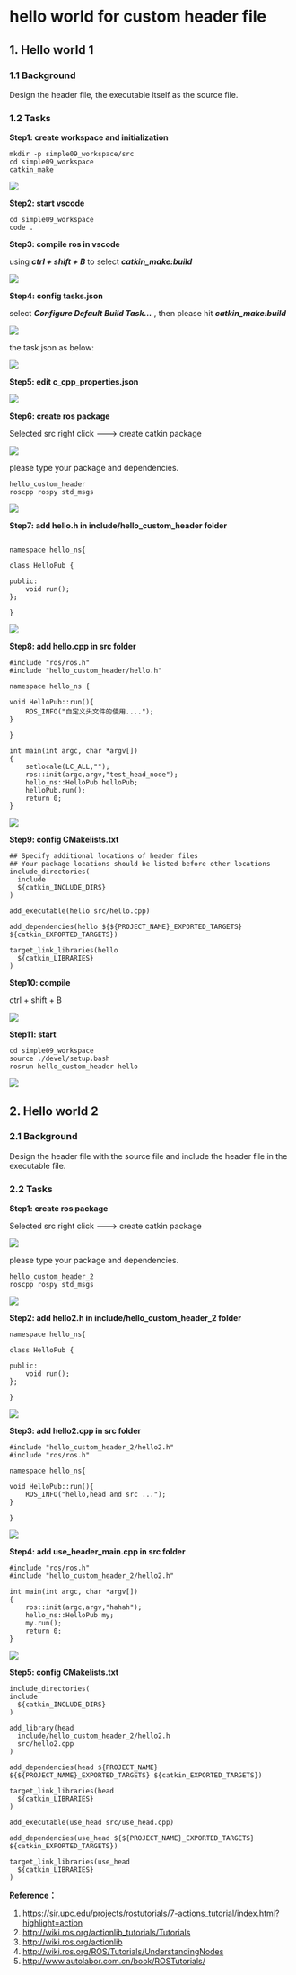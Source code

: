 # hello world for custom header file 

## 1. Hello world 1

### 1.1 Background

Design the header file, the executable itself as the source file.

### 1.2 Tasks

**Step1: create workspace and initialization**

```
mkdir -p simple09_workspace/src
cd simple09_workspace
catkin_make
```

![](images/2022-06-21_094305.png)

**Step2: start vscode**

```
cd simple09_workspace
code .
```

**Step3: compile ros in vscode**

using ***ctrl + shift + B*** to select ***catkin_make:build***

![](images/2022-06-21_133717.png)

**Step4: config tasks.json**

select ***Configure Default Build Task...*** , then please hit ***catkin_make:build***

![](images/2022-06-21_134117.png)

the task.json as below:

![](images/2022-06-22_135741.png)

**Step5: edit c_cpp_properties.json**

![](images/2022-06-22_140829.png)

**Step6: create ros package**

Selected src right click ---> create catkin package

![](images/2022-06-21_134154.png)

please type your package and dependencies.

```
hello_custom_header
roscpp rospy std_msgs
```

![](images/2022-06-21_134455.png)

**Step7: add hello.h in include/hello_custom_header folder**

```

namespace hello_ns{

class HelloPub {

public:
    void run();
};

}
```

![](images/2022-06-22_140506.png)

**Step8: add hello.cpp in src folder**

```
#include "ros/ros.h"
#include "hello_custom_header/hello.h"

namespace hello_ns {

void HelloPub::run(){
    ROS_INFO("自定义头文件的使用....");
}

}

int main(int argc, char *argv[])
{
    setlocale(LC_ALL,"");
    ros::init(argc,argv,"test_head_node");
    hello_ns::HelloPub helloPub;
    helloPub.run();
    return 0;
}
```

![](images/2022-06-22_140652.png)

**Step9: config CMakelists.txt**

```
## Specify additional locations of header files
## Your package locations should be listed before other locations
include_directories(
  include
  ${catkin_INCLUDE_DIRS}
)

add_executable(hello src/hello.cpp)

add_dependencies(hello ${${PROJECT_NAME}_EXPORTED_TARGETS} ${catkin_EXPORTED_TARGETS})

target_link_libraries(hello
  ${catkin_LIBRARIES}
)
```

**Step10:  compile**

ctrl + shift + B

![](images/2022-06-22_141154.png)

**Step11:  start** 

```
cd simple09_workspace
source ./devel/setup.bash
rosrun hello_custom_header hello
```

![](images/2022-06-22_142004.png)

## 2. Hello world 2

### 2.1 Background

Design the header file with the source file and include the header file in the executable file.

### 2.2 Tasks

**Step1: create ros package**

Selected src right click ---> create catkin package

![](images/2022-06-21_134154.png)

please type your package and dependencies.

```
hello_custom_header_2
roscpp rospy std_msgs
```

![](images/2022-06-24_094634.png)

**Step2: add hello2.h in include/hello_custom_header_2 folder**

```
namespace hello_ns{

class HelloPub {

public:
    void run();
};

}
```

![](images/2022-06-24_094919.png)

**Step3: add hello2.cpp in src folder**

```
#include "hello_custom_header_2/hello2.h"
#include "ros/ros.h"

namespace hello_ns{

void HelloPub::run(){
    ROS_INFO("hello,head and src ...");
}

}
```

![](images/2022-06-24_095355.png)

**Step4: add use_header_main.cpp in src folder**

```
#include "ros/ros.h"
#include "hello_custom_header_2/hello2.h"

int main(int argc, char *argv[])
{
    ros::init(argc,argv,"hahah");
    hello_ns::HelloPub my;
    my.run();
    return 0;
}
```

![](images/2022-06-24_095919.png)

**Step5: config CMakelists.txt**

```
include_directories(
include
  ${catkin_INCLUDE_DIRS}
)

add_library(head
  include/hello_custom_header_2/hello2.h
  src/hello2.cpp
)

add_dependencies(head ${PROJECT_NAME} ${${PROJECT_NAME}_EXPORTED_TARGETS} ${catkin_EXPORTED_TARGETS})

target_link_libraries(head
  ${catkin_LIBRARIES}
)

add_executable(use_head src/use_head.cpp)

add_dependencies(use_head ${${PROJECT_NAME}_EXPORTED_TARGETS} ${catkin_EXPORTED_TARGETS})

target_link_libraries(use_head
  ${catkin_LIBRARIES}
)
```



**Reference：**

1. https://sir.upc.edu/projects/rostutorials/7-actions_tutorial/index.html?highlight=action
1. http://wiki.ros.org/actionlib_tutorials/Tutorials
1. http://wiki.ros.org/actionlib
1. http://wiki.ros.org/ROS/Tutorials/UnderstandingNodes
1. http://www.autolabor.com.cn/book/ROSTutorials/
